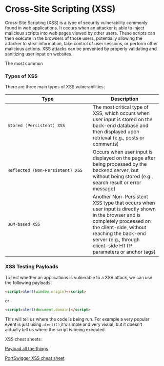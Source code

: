 # Cross-Site Scripting (XSS)

Cross-Site Scripting (XSS) is a type of security vulnerability commonly found in web applications. It occurs when an attacker is able to inject malicious scripts into web pages viewed by other users. These scripts can then execute in the browsers of those users, potentially allowing the attacker to steal information, take control of user sessions, or perform other malicious actions. XSS attacks can be prevented by properly validating and sanitizing user input on websites.

The most common

### Types of XSS

There are three main types of XSS vulnerabilities:

<table><thead><tr><th width="263">Type</th><th>Description</th></tr></thead><tbody><tr><td><code>Stored (Persistent) XSS</code></td><td>The most critical type of XSS, which occurs when user input is stored on the back-end database and then displayed upon retrieval (e.g., posts or comments)</td></tr><tr><td><code>Reflected (Non-Persistent) XSS</code></td><td>Occurs when user input is displayed on the page after being processed by the backend server, but without being stored (e.g., search result or error message)</td></tr><tr><td><code>DOM-based XSS</code></td><td>Another Non-Persistent XSS type that occurs when user input is directly shown in the browser and is completely processed on the client-side, without reaching the back-end server (e.g., through client-side HTTP parameters or anchor tags)</td></tr></tbody></table>

### XSS Testing Payloads

To test whether an applications is vulnerable to a XSS attack, we can use the following payloads:

```html
<script>alert(window.origin)</script>
```

or

```html
<script>alert(document.domain)</script>
```

This will tell us where the code is being run. For example a very popular event is just using `alert(1)`,it's simple and very visual, but it doesn't actually tell us where the script is being executed.

XSS cheat sheets:

[Payload all the things](https://github.com/swisskyrepo/PayloadsAllTheThings/tree/master/XSS%20Injection)

[PortSwigger XSS cheat sheet](https://portswigger.net/web-security/cross-site-scripting/cheat-sheet)



